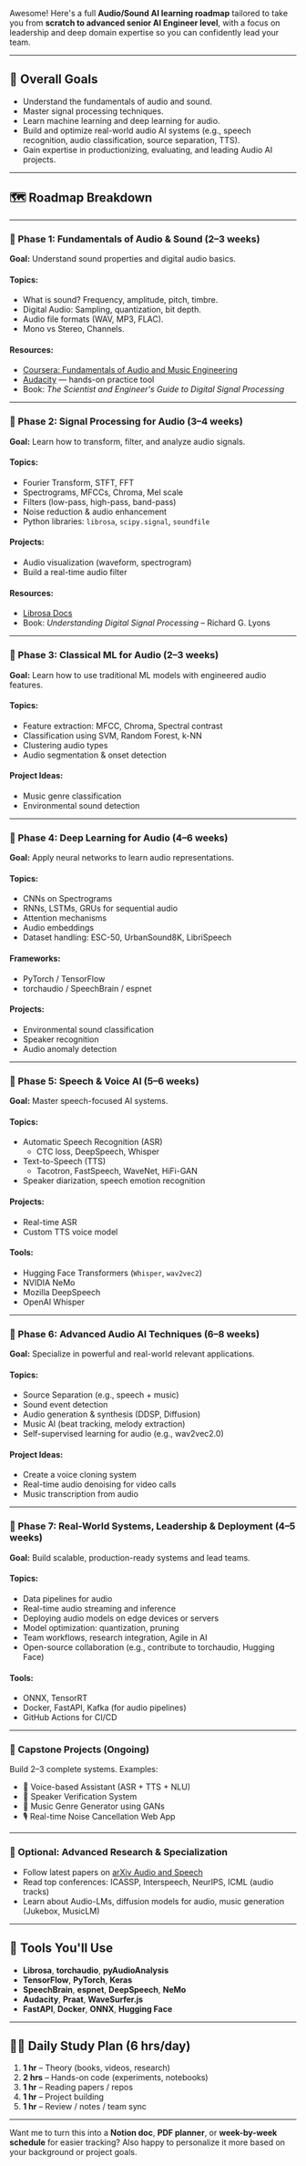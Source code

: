 Awesome! Here's a full **Audio/Sound AI learning roadmap** tailored to take you from **scratch to advanced senior AI Engineer level**, with a focus on leadership and deep domain expertise so you can confidently lead your team.

---

## 🎯 **Overall Goals**
- Understand the fundamentals of audio and sound.
- Master signal processing techniques.
- Learn machine learning and deep learning for audio.
- Build and optimize real-world audio AI systems (e.g., speech recognition, audio classification, source separation, TTS).
- Gain expertise in productionizing, evaluating, and leading Audio AI projects.

---

## 🗺️ Roadmap Breakdown

---

### 📍 Phase 1: Fundamentals of Audio & Sound (2–3 weeks)
**Goal:** Understand sound properties and digital audio basics.

#### Topics:
- What is sound? Frequency, amplitude, pitch, timbre.
- Digital Audio: Sampling, quantization, bit depth.
- Audio file formats (WAV, MP3, FLAC).
- Mono vs Stereo, Channels.

#### Resources:
- [Coursera: Fundamentals of Audio and Music Engineering](https://www.coursera.org/learn/audio-engineering)
- [Audacity](https://www.audacityteam.org/) — hands-on practice tool
- Book: *The Scientist and Engineer's Guide to Digital Signal Processing*

---

### 📍 Phase 2: Signal Processing for Audio (3–4 weeks)
**Goal:** Learn how to transform, filter, and analyze audio signals.

#### Topics:
- Fourier Transform, STFT, FFT
- Spectrograms, MFCCs, Chroma, Mel scale
- Filters (low-pass, high-pass, band-pass)
- Noise reduction & audio enhancement
- Python libraries: `librosa`, `scipy.signal`, `soundfile`

#### Projects:
- Audio visualization (waveform, spectrogram)
- Build a real-time audio filter

#### Resources:
- [Librosa Docs](https://librosa.org/)
- Book: *Understanding Digital Signal Processing* – Richard G. Lyons

---

### 📍 Phase 3: Classical ML for Audio (2–3 weeks)
**Goal:** Learn how to use traditional ML models with engineered audio features.

#### Topics:
- Feature extraction: MFCC, Chroma, Spectral contrast
- Classification using SVM, Random Forest, k-NN
- Clustering audio types
- Audio segmentation & onset detection

#### Project Ideas:
- Music genre classification
- Environmental sound detection

---

### 📍 Phase 4: Deep Learning for Audio (4–6 weeks)
**Goal:** Apply neural networks to learn audio representations.

#### Topics:
- CNNs on Spectrograms
- RNNs, LSTMs, GRUs for sequential audio
- Attention mechanisms
- Audio embeddings
- Dataset handling: ESC-50, UrbanSound8K, LibriSpeech

#### Frameworks:
- PyTorch / TensorFlow
- torchaudio / SpeechBrain / espnet

#### Projects:
- Environmental sound classification
- Speaker recognition
- Audio anomaly detection

---

### 📍 Phase 5: Speech & Voice AI (5–6 weeks)
**Goal:** Master speech-focused AI systems.

#### Topics:
- Automatic Speech Recognition (ASR)
  - CTC loss, DeepSpeech, Whisper
- Text-to-Speech (TTS)
  - Tacotron, FastSpeech, WaveNet, HiFi-GAN
- Speaker diarization, speech emotion recognition

#### Projects:
- Real-time ASR
- Custom TTS voice model

#### Tools:
- Hugging Face Transformers (`Whisper`, `wav2vec2`)
- NVIDIA NeMo
- Mozilla DeepSpeech
- OpenAI Whisper

---

### 📍 Phase 6: Advanced Audio AI Techniques (6–8 weeks)
**Goal:** Specialize in powerful and real-world relevant applications.

#### Topics:
- Source Separation (e.g., speech + music)
- Sound event detection
- Audio generation & synthesis (DDSP, Diffusion)
- Music AI (beat tracking, melody extraction)
- Self-supervised learning for audio (e.g., wav2vec2.0)

#### Project Ideas:
- Create a voice cloning system
- Real-time audio denoising for video calls
- Music transcription from audio

---

### 📍 Phase 7: Real-World Systems, Leadership & Deployment (4–5 weeks)
**Goal:** Build scalable, production-ready systems and lead teams.

#### Topics:
- Data pipelines for audio
- Real-time audio streaming and inference
- Deploying audio models on edge devices or servers
- Model optimization: quantization, pruning
- Team workflows, research integration, Agile in AI
- Open-source collaboration (e.g., contribute to torchaudio, Hugging Face)

#### Tools:
- ONNX, TensorRT
- Docker, FastAPI, Kafka (for audio pipelines)
- GitHub Actions for CI/CD

---

### 📍 Capstone Projects (Ongoing)
Build 2–3 complete systems. Examples:
- 🧠 Voice-based Assistant (ASR + TTS + NLU)
- 🔐 Speaker Verification System
- 🎵 Music Genre Generator using GANs
- 🎙️ Real-time Noise Cancellation Web App

---

### 📍 Optional: Advanced Research & Specialization
- Follow latest papers on [arXiv Audio and Speech](https://arxiv.org/list/eess.AS/recent)
- Read top conferences: ICASSP, Interspeech, NeurIPS, ICML (audio tracks)
- Learn about Audio-LMs, diffusion models for audio, music generation (Jukebox, MusicLM)

---

## 🧰 Tools You'll Use
- **Librosa**, **torchaudio**, **pyAudioAnalysis**
- **TensorFlow**, **PyTorch**, **Keras**
- **SpeechBrain**, **espnet**, **DeepSpeech**, **NeMo**
- **Audacity**, **Praat**, **WaveSurfer.js**
- **FastAPI**, **Docker**, **ONNX**, **Hugging Face**

---

## 👨‍💻 Daily Study Plan (6 hrs/day)
1. **1 hr** – Theory (books, videos, research)
2. **2 hrs** – Hands-on code (experiments, notebooks)
3. **1 hr** – Reading papers / repos
4. **1 hr** – Project building
5. **1 hr** – Review / notes / team sync

---

Want me to turn this into a **Notion doc**, **PDF planner**, or **week-by-week schedule** for easier tracking? Also happy to personalize it more based on your background or project goals.